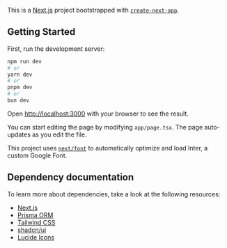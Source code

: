 This is a [Next.js](https://nextjs.org/) project bootstrapped with [`create-next-app`](https://github.com/vercel/next.js/tree/canary/packages/create-next-app).

## Getting Started

First, run the development server:

```bash
npm run dev
# or
yarn dev
# or
pnpm dev
# or
bun dev
```

Open [http://localhost:3000](http://localhost:3000) with your browser to see the result.

You can start editing the page by modifying `app/page.tsx`. The page auto-updates as you edit the file.

This project uses [`next/font`](https://nextjs.org/docs/basic-features/font-optimization) to automatically optimize and load Inter, a custom Google Font.

## Dependency documentation

To learn more about dependencies, take a look at the following resources:

- [Next.js](https://nextjs.org/docs)
- [Prisma ORM](https://www.prisma.io/docs/orm)
- [Tailwind CSS](https://tailwindcss.com/docs/installation)
- [shadcn/ui](https://ui.shadcn.com/docs)
- [Lucide Icons](https://lucide.dev/icons/)
